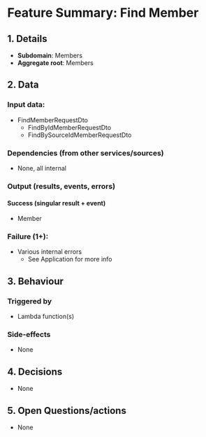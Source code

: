 # Feature Summary: Find Member

## 1. Details

- **Subdomain**: Members
- **Aggregate root**: Members

## 2. Data

### Input data:

- FindMemberRequestDto
  - FindByIdMemberRequestDto
  - FindBySourceIdMemberRequestDto

### Dependencies (from other services/sources)

- None, all internal

### Output (results, events, errors)

#### Success (singular result + event)

- Member

### Failure (1+):

- Various internal errors
  - See Application for more info

## 3. Behaviour

### Triggered by

- Lambda function(s)

### Side-effects

- None

## 4. Decisions

- None

## 5. Open Questions/actions

- None

